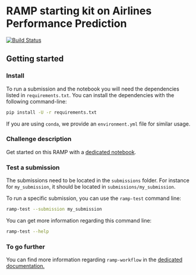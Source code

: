 # RAMP starting kit on Airlines Performance Prediction

[![Build Status](https://travis-ci.com/alexZajac/airlines_performance.svg?branch=master)](https://travis-ci.com/alexZajac/airlines_performance)

## Getting started

### Install

To run a submission and the notebook you will need the dependencies listed
in `requirements.txt`. You can install the dependencies with the
following command-line:

```bash
pip install -U -r requirements.txt
```

If you are using `conda`, we provide an `environment.yml` file for similar
usage.

### Challenge description

Get started on this RAMP with a [dedicated notebook](./airlines_performance.ipynb).

### Test a submission

The submissions need to be located in the `submissions` folder. For instance
for `my_submission`, it should be located in `submissions/my_submission`.

To run a specific submission, you can use the `ramp-test` command line:

```bash
ramp-test --submission my_submission
```

You can get more information regarding this command line:

```bash
ramp-test --help
```

### To go further

You can find more information regarding `ramp-workflow` in the
[dedicated documentation.](https://paris-saclay-cds.github.io/ramp-docs/ramp-workflow/stable/using_kits.html)
